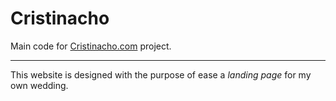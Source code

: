 # Cristinacho
Main code for [Cristinacho.com](https://cristinacho.com) project.

<hr>

This website is designed with the purpose of ease a *landing page* for my own wedding.
